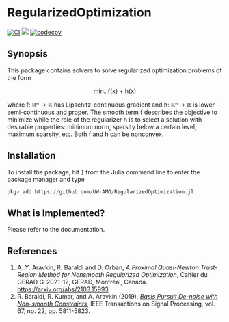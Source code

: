 # RegularizedOptimization

[![CI](https://github.com/UW-AMO/RegularizedOptimization/actions/workflows/ci.yml/badge.svg)](https://github.com/UW-AMO/RegularizedOptimization/actions/workflows/ci.yml)
[![](https://img.shields.io/badge/docs-latest-3f51b5.svg)](https://UW-AMO.github.io/RegularizedOptimization.jl/dev)
[![codecov](https://codecov.io/gh/UW-AMO/RegularizedOptimization/branch/master/graph/badge.svg?token=LFPTDGDTP6)](https://codecov.io/gh/UW-AMO/RegularizedOptimization)

## Synopsis

This package contains solvers to solve regularized optimization problems of the form

<p align="center">
minₓ f(x) + h(x)
</p>

where f: ℝⁿ → ℝ has Lipschitz-continuous gradient and h: ℝⁿ → ℝ is lower semi-continuous and proper.
The smooth term f describes the objective to minimize while the role of the regularizer h is to select
a solution with desirable properties: minimum norm, sparsity below a certain level, maximum sparsity, etc.
Both f and h can be nonconvex.

## Installation

To install the package, hit `]` from the Julia command line to enter the package manager and type
```julia
pkg> add https://github.com/UW-AMO/RegularizedOptimization.jl
```

## What is Implemented?

Please refer to the documentation.

## References

1. A. Y. Aravkin, R. Baraldi and D. Orban, *A Proximal Quasi-Newton Trust-Region Method for Nonsmooth Regularized Optimization*, Cahier du GERAD G-2021-12, GERAD, Montréal, Canada. https://arxiv.org/abs/2103.15993
2. R. Baraldi, R. Kumar, and A. Aravkin (2019), [*Basis Pursuit De-noise with Non-smooth Constraints*](https://doi.org/10.1109/TSP.2019.2946029), IEEE Transactions on Signal Processing, vol. 67, no. 22, pp. 5811-5823.


